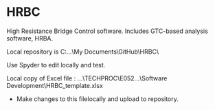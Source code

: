 # HRBC
High Resistance Bridge Control software.
 Includes GTC-based analysis software, HRBA.

Local repository is C:...\My Documents\GitHub\HRBC\

Use Spyder to edit locally and test.

Local copy of Excel file : ...\TECHPROC\E052...\Software Development\HRBC_template.xlsx
 - Make changes to this filelocally and upload to repository.
